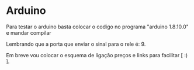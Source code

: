 # Arduino

Para testar o arduino basta colocar o codigo no programa "arduino 1.8.10.0" e mandar compilar

Lembrando que a porta que enviar o sinal para o rele é: 9.

Em breve vou colocar o esquema de ligação preços e links para facilitar [ :) ].